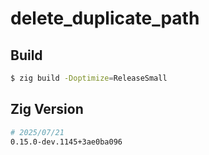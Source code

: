 # delete_duplicate_path

## Build
```sh
$ zig build -Doptimize=ReleaseSmall
```

## Zig Version
```sh
# 2025/07/21
0.15.0-dev.1145+3ae0ba096
```
